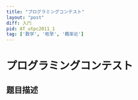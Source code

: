 ```yaml
---
title: "プログラミングコンテスト"
layout: "post"
diff: 入门
pid: AT_utpc2011_1
tag: ['数学', '枚举', '概率论']
---
```


# プログラミングコンテスト

## 题目描述

[problemUrl]: https://atcoder.jp/contests/utpc2011/tasks/utpc2011_1



